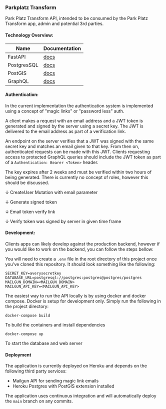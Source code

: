 ### Parkplatz Transform

Park Platz Transform API, intended to be consumed by the Park Platz Transform app, admin and potential 3rd parties.

#### Technology Overview:

| Name       | Documentation                                                                                 |
| ----------------- | --------------------------------------------------------------------------------------- |
| FastAPI            | [docs](https://fastapi.tiangolo.com/)                   |
| PostgresSQL        | [docs](https://www.postgresql.org/)           |
| PostGIS | [docs](https://postgis.net/documentation/)                         |
| GraphQL | [docs](https://graphql.org/)                         |

#### Authentication:

In the current implementation the authentication system is implemented using a concept of "magic links" or "password less" auth.


A client makes a request with an email address and a JWT token is generated and signed by the server using a secret key. The JWT is delivered to the email address as part of a verification link.


An endpoint on the server verifies that a JWT was signed with the same secret key and matches an email given to that key. From then on, authenticated requests can be made with this JWT. Clients requesting access to protected GraphQL queries should include the JWT token as part of a `Authentication: Bearer <Token>` header. 

The key expires after 2 weeks and must be verified within two hours of being generated. There is currently no concept of roles, however this should be discussed.

↓ CreateUser Mutation with email parameter

↓ Generate signed token

↓ Email token verify link

↓ Verify token was signed by server in given time frame


#### Development:

Clients apps can likely develop against the production backend, however if you would like to work on the backend, you can follow the steps bellow:

You will need to create a `.env` file in the root directory of this project once you've cloned this repository. It should look something like the following:

```
SECRET_KEY=averysecretkey
DATABASE_URL=postgresql://postgres:postgres@postgres/postgres
MAILGUN_DOMAIN=<MAILGUN_DOMAIN>
MAILGUN_API_KEY=<MAILGUN_API_KEY>
```

The easiest way to run the API locally is by using docker and docker compose. Docker is setup for development only.
Simply run the following in the project directory:

```shell
docker-compose build
```
To build the containers and install dependencies

```shell
docker-compose up
```
To start the database and web server

#### Deployment

The application is currently deployed on Heroku and depends on the following third party services:
- Mailgun API for sending magic link emails
- Heroku Postgres with PostGIS extension installed

The application uses continuous integration and will automatically deploy the `main` branch on any commits.